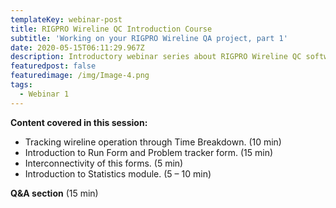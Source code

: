 ```yaml
---
templateKey: webinar-post
title: RIGPRO Wireline QC Introduction Course
subtitle: 'Working on your RIGPRO Wireline QA project, part 1'
date: 2020-05-15T06:11:29.967Z
description: Introductory webinar series about RIGPRO Wireline QC software platform.
featuredpost: false
featuredimage: /img/Image-4.png
tags:
  - Webinar 1
---
```

**Content covered in this session:**

* Tracking wireline operation through Time Breakdown. (10 min)
* Introduction to Run Form and Problem tracker form. (15 min)
* Interconnectivity of this forms. (5 min)
* Introduction to Statistics module. (5 – 10 min)

**Q&A section** (15 min)
